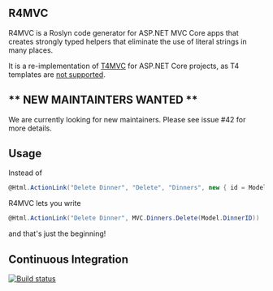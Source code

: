 ## R4MVC
R4MVC is a Roslyn code generator for ASP.NET MVC Core apps that creates strongly typed helpers that eliminate the use of literal strings in many places.  

It is a re-implementation of [T4MVC](https://github.com/T4MVC/T4MVC) for ASP.NET Core projects, as T4 templates are [not supported](https://github.com/aspnet/Home/issues/272).

## ** NEW MAINTAINTERS WANTED **

We are currently looking for new maintainers.  Please see issue #42 for more details.

## Usage

Instead of

````c#
@Html.ActionLink("Delete Dinner", "Delete", "Dinners", new { id = Model.DinnerID }, null)
````

R4MVC lets you write

````c#
@Html.ActionLink("Delete Dinner", MVC.Dinners.Delete(Model.DinnerID))
````

and that's just the beginning!

## Continuous Integration

[![Build status](https://ci.appveyor.com/api/projects/status/sw4jwy7gtedra5bv?svg=true)](https://ci.appveyor.com/project/T4MVC/r4mvc)
